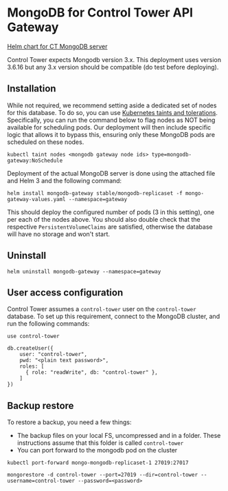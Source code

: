 # MongoDB for Control Tower API Gateway

[Helm chart for CT MongoDB server](https://github.com/helm/charts/tree/master/stable/mongodb-replicaset)

Control Tower expects Mongodb version 3.x. This deployment uses version 3.6.16 but any 3.x version should be compatible (do test before deploying).

## Installation

While not required, we recommend setting aside a dedicated set of nodes for this database. To do so, you can use [Kubernetes taints and tolerations](https://kubernetes.io/docs/concepts/configuration/taint-and-toleration/). Specifically, you can run the command below to flag nodes as NOT being available for scheduling pods. Our deployment will then include specific logic that allows it to bypass this, ensuring only these MongoDB pods are scheduled on these nodes.

```shell
kubectl taint nodes <mongodb gateway node ids> type=mongodb-gateway:NoSchedule
```

Deployment of the actual MongoDB server is done using the attached file and Helm 3 and the following command:

```shell
helm install mongodb-gateway stable/mongodb-replicaset -f mongo-gateway-values.yaml --namespace=gateway
```

This should deploy the configured number of pods (3 in this setting), one per each of the nodes above. You should also double check that the respective `PersistentVolumeClaims` are satisfied, otherwise the database will have no storage and won't start.



## Uninstall

```shell
helm uninstall mongodb-gateway --namespace=gateway
```


## User access configuration

Control Tower assumes a `control-tower` user on the `control-tower` database. To set up this requirement, connect to the MongoDB cluster, and run the following commands:

```shell
use control-tower

db.createUser({
    user: "control-tower",
    pwd: "<plain text password>",
    roles: [
      { role: "readWrite", db: "control-tower" },
    ]
})
```

## Backup restore

To restore a backup, you need a few things:
- The backup files on your local FS, uncompressed and in a folder. These instructions assume that this folder is called `control-tower`
- You can port forward to the mongodb pod on the cluster

```shell script
kubectl port-forward mongo-mongodb-replicaset-1 27019:27017

mongorestore -d control-tower --port=27019 --dir=control-tower --username=control-tower --password=<password>
```
